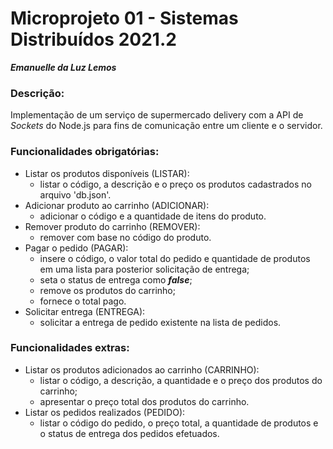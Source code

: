 # Microprojeto 01 - Sistemas Distribuídos 2021.2

***Emanuelle da Luz Lemos***


### **Descrição:**

Implementação de um serviço de supermercado delivery com a API de *Sockets* do Node.js para fins de comunicação entre um cliente e o servidor.


### **Funcionalidades obrigatórias:**

* Listar os produtos disponíveis (LISTAR):
    - listar o código, a descrição e o preço os produtos cadastrados no arquivo 'db.json'.
* Adicionar produto ao carrinho (ADICIONAR):
    - adicionar o código e a quantidade de itens do produto.
* Remover produto do carrinho (REMOVER):
    - remover com base no código do produto.
* Pagar o pedido (PAGAR):
    - insere o código, o valor total do pedido e quantidade de produtos em uma lista para posterior solicitação de entrega;
    - seta o status de entrega como ***false***;
    - remove os produtos do carrinho;
    - fornece o total pago.
* Solicitar entrega (ENTREGA):
    - solicitar a entrega de pedido existente na lista de pedidos.


### **Funcionalidades extras:**

* Listar os produtos adicionados ao carrinho (CARRINHO):
    - listar o código, a descrição, a quantidade e o preço dos produtos do carrinho;
    - apresentar o preço total dos produtos do carrinho.
* Listar os pedidos realizados (PEDIDO):
    - listar o código do pedido, o preço total, a quantidade de produtos e o status de entrega dos pedidos efetuados.

